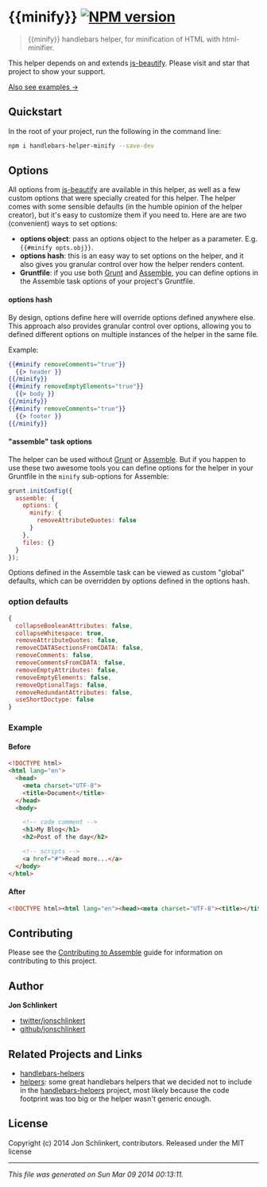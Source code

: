 # {{minify}} [![NPM version](https://badge.fury.io/js/handlebars-helper-minify.png)](http://badge.fury.io/js/handlebars-helper-minify) 

> {{minify}} handlebars helper, for minification of HTML with html-minifier.

This helper depends on and extends [js-beautify](https://github.com/einars/js-beautify). Please visit and star that project to show your support.

[Also see examples →](./EXAMPLES.md)

## Quickstart
In the root of your project, run the following in the command line:

```bash
npm i handlebars-helper-minify --save-dev
```



## Options
All options from [js-beautify](https://github.com/einars/js-beautify) are available in this helper, as well as a few custom options that were specially created for this helper. The helper comes with some sensible defaults (in the humble opinion of the helper creator), but it's easy to customize them if you need to. Here are are two (convenient) ways to set options:

* **options object**: pass an options object to the helper as a parameter. E.g. `{{#minify opts.obj}}`.
* **options hash**: this is an easy way to set options on the helper, and it also gives you granular control over how the helper renders content.
* **Gruntfile**: if you use both [Grunt](http://gruntjs.com/) and [Assemble](http://assemble.io), you can define options in the Assemble task options of your project's Gruntfile.


#### options hash
By design, options define here will override options defined anywhere else. This approach also provides granular control over options, allowing you to defined different options on multiple instances of the helper in the same file.

Example:

```handlebars
{{#minify removeComments="true"}}
  {{> header }}
{{/minify}}
{{#minify removeEmptyElements="true"}}
  {{> body }}
{{/minify}}
{{#minify removeComments="true"}}
  {{> footer }}
{{/minify}}
```


#### "assemble" task options
The helper can be used without [Grunt](http://gruntjs.com/) or [Assemble](http://assemble.io). But if you happen to use these two awesome tools you can define options for the helper in your Gruntfile in the `minify` sub-options for Assemble:

```javascript
grunt.initConfig({
  assemble: {
    options: {
      minify: {
        removeAttributeQuotes: false
      }
    },
    files: {}
  }
});
```

Options defined in the Assemble task can be viewed as custom "global" defaults, which can be overridden by options defined in the options hash.

### option defaults

```js
{
  collapseBooleanAttributes: false,
  collapseWhitespace: true,
  removeAttributeQuotes: false,
  removeCDATASectionsFromCDATA: false,
  removeComments: false,
  removeCommentsFromCDATA: false,
  removeEmptyAttributes: false,
  removeEmptyElements: false,
  removeOptionalTags: false,
  removeRedundantAttributes: false,
  useShortDoctype: false
}
```

### Example

#### Before

```html
<!DOCTYPE html>
<html lang="en">
  <head>
    <meta charset="UTF-8">
    <title>Document</title>
  </head>
  <body>

    <!-- code comment -->
    <h1>My Blog</h1>
    <h2>Post of the day</h2>

    <!-- scripts -->
    <a href="#">Read more...</a>
  </body>
</html>
```

#### After

```html
<!DOCTYPE html><html lang="en"><head><meta charset="UTF-8"><title></title></head><body><!-- code comment --><h1>My Blog</h1><h2>Post of the day</h2><!-- scripts --><a href="#">Read more...</a></body></html>
```


## Contributing
Please see the [Contributing to Assemble](http://assemble.io/contributing) guide for information on contributing to this project.

## Author

**Jon Schlinkert**

+ [twitter/jonschlinkert](http://twitter.com/jonschlinkert)
+ [github/jonschlinkert](http://github.com/jonschlinkert)

## Related Projects and Links

+ [handlebars-helpers](https://github.com/assemble/handlebars-helpers)
+ [helpers](https://github.com/helpers): some great handlebars helpers that we decided not to include in the [handlebars-helpers](https://github.com/assemble/handlebars-helpers) project, most likely because the code footprint was too big or the helper wasn't generic enough.

## License
Copyright (c) 2014 Jon Schlinkert, contributors.
Released under the MIT license

***

_This file was generated on Sun Mar 09 2014 00:13:11._
